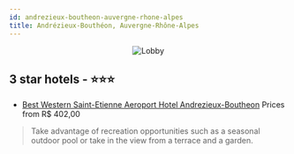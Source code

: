 ```yaml
---
id: andrezieux-boutheon-auvergne-rhone-alpes
title: Andrézieux-Bouthéon, Auvergne-Rhône-Alpes
---
```


<center><img src="https://i.travelapi.com/hotels/2000000/1400000/1397600/1397588/390c4de8_z.jpg" alt="Lobby" /></center>


##  3 star hotels - ⭐️⭐️⭐️

-    [Best Western Saint-Etienne Aeroport Hotel Andrezieux-Boutheon](https://us.hurb.com/hotels/andrezieux-boutheon/best-western-saint-etienne-aeroport-hotel-andrezieux-boutheon-JNP-JP034464?cmp=18055) Prices from R$ 402,00
   > Take advantage of recreation opportunities such as a seasonal outdoor pool or take in the view from a terrace and a garden.
